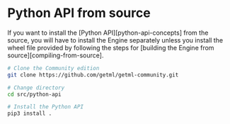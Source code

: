 
# Python API from source

If you want to install the [Python API][python-api-concepts] from the source,
you will have to install the Engine separately unless you install the wheel file provided by following the steps for [building the Engine from source][compiling-from-source].

```bash
# Clone the Community edition
git clone https://github.com/getml/getml-community.git

# Change directory 
cd src/python-api

# Install the Python API
pip3 install .
```

